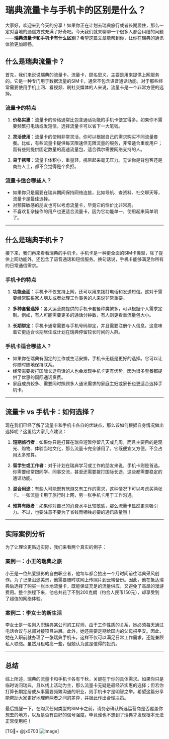 # 瑞典流量卡与手机卡的区别是什么？

大家好，欢迎来到今天的分享！如果你正在计划去瑞典旅行或者长期居住，那么一定对当地的通信方式充满了好奇吧。今天我们就来聊聊一个很多人都会纠结的问题——**瑞典流量卡和手机卡有什么区别**？希望这篇文章能帮到你，让你在瑞典的通讯体验更加顺畅。

## 什么是瑞典流量卡？

首先，我们来说说瑞典的流量卡。流量卡，顾名思义，主要是用来提供上网服务的。它是一种专门用于数据流量的SIM卡，通常不包含语音通话功能。对于那些经常需要使用手机上网、看视频、刷社交媒体的人来说，流量卡是一个非常方便的选择。

### 流量卡的特点

1. **价格实惠**：流量卡的价格通常比包含通话功能的手机卡便宜得多。如果你不需要频繁打电话或发短信，选择流量卡可以省下一大笔钱。
   
2. **灵活使用**：流量卡的使用非常灵活，你可以根据自己的需求购买不同流量套餐。比如，有些流量卡提供每天限速但无限流量的服务，非常适合重度用户；而有些则提供固定数量的高速流量包，适合偶尔需要网络支持的人。

3. **易于携带**：流量卡体积小，重量轻，携带起来毫无压力。无论你是背包客还是商务人士，都不会觉得是个负担。

### 流量卡适合哪些人？

- 如果你只是需要在瑞典期间保持网络连接，比如导航、查资料、社交聊天等，流量卡是最佳选择。
- 对预算敏感的朋友也可以考虑流量卡，毕竟它的性价比非常高。
- 不喜欢复杂操作的用户也更适合流量卡，因为它功能单一，使用起来简单明了。

---

## 什么是瑞典手机卡？

接下来，我们再来看看瑞典的手机卡。手机卡是一种更全面的SIM卡类型，除了提供上网功能外，还包含了语音通话和短信服务。换句话说，手机卡能够满足你所有的日常通信需求。

### 手机卡的特点

1. **功能全面**：手机卡不仅支持上网，还可以用来拨打电话和发送短信。这对于需要经常联系家人朋友或者处理工作事务的人来说非常重要。

2. **多种套餐选择**：各大运营商提供的手机卡套餐种类繁多，可以根据个人需求定制。例如，有人可能需要更多的通话分钟数，有人则更看重流量包大小。

3. **长期绑定**：手机卡通常需要与手机号码绑定，并且需要注册个人信息。这意味着它更适合长期居住或计划在瑞典停留较长时间的人群。

### 手机卡适合哪些人？

- 如果你在瑞典有固定的工作或生活安排，手机卡无疑是更好的选择。它可以让你随时随地保持联系。
- 经常需要拨打国际长途电话的人也会发现手机卡更有优势，因为很多套餐都提供了优惠的国际通话资费。
- 家庭成员较多、需要同时照顾多人通讯需求的家庭主妇或家长也更适合选择手机卡。

---

## 流量卡 vs 手机卡：如何选择？

现在我们已经了解了流量卡和手机卡各自的优缺点，那么该如何根据自身情况做出选择呢？这里给大家几点建议：

1. **短期旅行者**：如果你只是打算在瑞典短暂停留几天或几周，而且主要目的是观光、购物、体验当地文化，那么流量卡完全够用了。它既便宜又方便，不会占用太多预算。

2. **留学生或工作者**：对于计划在瑞典学习或工作的朋友来说，手机卡则是首选。你需要经常跟同学、同事交流，甚至还需要拨打国际长途，这些都需要稳定的通话功能。

3. **混合用途**：有些人可能既有旅游又有工作的需求，这种情况下可以考虑买两张卡。一张流量卡用于旅行时上网，另一张手机卡用于工作沟通。

4. **预算有限者**：如果你对自己的消费水平比较敏感，那么流量卡显然更具吸引力。不过，也要注意不要为了省钱而牺牲必要的通讯质量哦！

---

## 实际案例分析

为了让理论更贴近实际，我们来看两个真实的例子：

### 案例一：小王的瑞典之旅
小王是一位热爱摄影的自由职业者，他每年都会抽出一个月时间前往瑞典采风创作。为了记录沿途美景，他需要随时联网上传照片到云端备份。因此，他在抵达瑞典后选择了购买一张本地流量卡，既能保证充足的流量供应，又避免了高昂的漫游费用。整个旅程下来，他总共花了不到200克朗（约合人民币150元），却享受到了超值的网络体验。

### 案例二：李女士的新生活
李女士是一名刚入职瑞典某公司的工程师，由于工作性质的关系，她必须每天通过电话会议与总部对接项目进展。此外，她还需要定期给国内的父母报平安。因此，她在入职前就办理了一张瑞典手机卡，这样不仅可以满足日常工作需求，还能兼顾私人联络。虽然月租略高一些，但她认为这是值得的投资。

---

## 总结

综上所述，瑞典的流量卡和手机卡各有千秋，关键在于你的具体需求。如果你只是临时访问瑞典，且以线上活动为主，那么流量卡无疑是最经济实惠的选择；但若你打算长期定居或从事需要频繁沟通的职业，则手机卡才是明智之举。希望这篇分享能帮助大家更好地理解两者之间的差异，并据此作出合理决策。

最后提醒一下，在购买任何类型的SIM卡之前，请务必确认所选运营商是否覆盖你想去的地方，以及是否有良好的信号强度。毕竟谁也不想到了瑞典才发现根本无法正常使用吧！

[TG💪+ @jx0703 ![Image](https://github.com/user-attachments/assets/dbca1d08-cadb-493c-b0ec-ad6f7a83f270)]